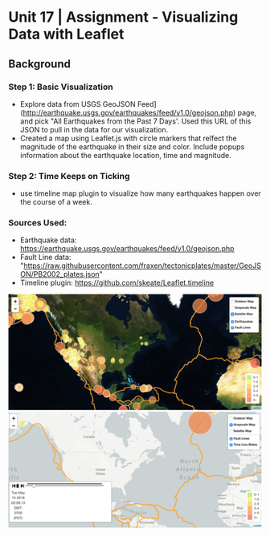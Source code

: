 # Unit 17 | Assignment - Visualizing Data with Leaflet

## Background

### Step 1: Basic Visualization
- Explore data from USGS GeoJSON Feed](http://earthquake.usgs.gov/earthquakes/feed/v1.0/geojson.php) page, and pick "All Earthquakes from the Past 7 Days'. Used this URL of this JSON to pull in the data for our visualization. 
- Created a map using Leaflet.js with circle markers that relfect the magnitude of the earthquake in their size and color. Include popups information about the earthquake location, time and magnitude. 

### Step 2: Time Keeps on Ticking
- use timeline map plugin to visualize how many earthquakes happen over the course of a week. 

### Sources Used:
- Earthquake data: https://earthquake.usgs.gov/earthquakes/feed/v1.0/geojson.php
- Fault Line data: "https://raw.githubusercontent.com/fraxen/tectonicplates/master/GeoJSON/PB2002_plates.json"
- Timeline plugin: https://github.com/skeate/Leaflet.timeline

<img src="map1.png">
<img src="timeline.png">

